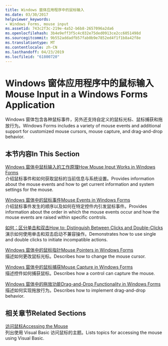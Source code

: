 ```yaml
---
title: Windows 窗体应用程序中的鼠标输入
ms.date: 03/30/2017
helpviewer_keywords:
- Windows Forms, mouse input
ms.assetid: 743c2f3c-219e-4a52-b6b8-2657096a2da6
ms.openlocfilehash: 3b4e9eff3f5c4c032e75ded0913ce2cc6051498d
ms.sourcegitcommit: 9b552addadfb57fab0b9e7852ed4f1f1b8a42f8e
ms.translationtype: MT
ms.contentlocale: zh-CN
ms.lasthandoff: 04/23/2019
ms.locfileid: "61800720"
---
```

# <a name="mouse-input-in-a-windows-forms-application"></a><span data-ttu-id="fce6d-102">Windows 窗体应用程序中的鼠标输入</span><span class="sxs-lookup"><span data-stu-id="fce6d-102">Mouse Input in a Windows Forms Application</span></span>
<span data-ttu-id="fce6d-103">Windows 窗体包含各种鼠标事件，另外还支持自定义的鼠标光标、鼠标捕获和拖放行为。</span><span class="sxs-lookup"><span data-stu-id="fce6d-103">Windows Forms includes a variety of mouse events and additional support for customized mouse cursors, mouse capture, and drag-and-drop behavior.</span></span>  
  
## <a name="in-this-section"></a><span data-ttu-id="fce6d-104">本节内容</span><span class="sxs-lookup"><span data-stu-id="fce6d-104">In This Section</span></span>  
 [<span data-ttu-id="fce6d-105">Windows 窗体中鼠标输入的工作原理</span><span class="sxs-lookup"><span data-stu-id="fce6d-105">How Mouse Input Works in Windows Forms</span></span>](how-mouse-input-works-in-windows-forms.md)  
 <span data-ttu-id="fce6d-106">介绍鼠标事件和如何获取鼠标的当前信息与系统设置。</span><span class="sxs-lookup"><span data-stu-id="fce6d-106">Provides information about the mouse events and how to get current information and system settings for the mouse.</span></span>  
  
 [<span data-ttu-id="fce6d-107">Windows 窗体中的鼠标事件</span><span class="sxs-lookup"><span data-stu-id="fce6d-107">Mouse Events in Windows Forms</span></span>](mouse-events-in-windows-forms.md)  
 <span data-ttu-id="fce6d-108">介绍鼠标事件发生的顺序以及如何在特定控件内引发鼠标事件。</span><span class="sxs-lookup"><span data-stu-id="fce6d-108">Provides information about the order in which the mouse events occur and how the mouse events are raised within specific controls.</span></span>  
  
 [<span data-ttu-id="fce6d-109">如何：区分单击和双击</span><span class="sxs-lookup"><span data-stu-id="fce6d-109">How to: Distinguish Between Clicks and Double-Clicks</span></span>](how-to-distinguish-between-clicks-and-double-clicks.md)  
 <span data-ttu-id="fce6d-110">演示如何使用单击和双击启动不兼容操作。</span><span class="sxs-lookup"><span data-stu-id="fce6d-110">Demonstrates how to use single and double clicks to initiate incompatible actions.</span></span>  
  
 [<span data-ttu-id="fce6d-111">Windows 窗体中的鼠标指针</span><span class="sxs-lookup"><span data-stu-id="fce6d-111">Mouse Pointers in Windows Forms</span></span>](mouse-pointers-in-windows-forms.md)  
 <span data-ttu-id="fce6d-112">描述如何更改鼠标光标。</span><span class="sxs-lookup"><span data-stu-id="fce6d-112">Describes how to change the mouse cursor.</span></span>  
  
 [<span data-ttu-id="fce6d-113">Windows 窗体中的鼠标捕获</span><span class="sxs-lookup"><span data-stu-id="fce6d-113">Mouse Capture in Windows Forms</span></span>](mouse-capture-in-windows-forms.md)  
 <span data-ttu-id="fce6d-114">描述控件如何捕获鼠标。</span><span class="sxs-lookup"><span data-stu-id="fce6d-114">Describes how a control can capture the mouse.</span></span>  
  
 [<span data-ttu-id="fce6d-115">Windows 窗体中的拖放功能</span><span class="sxs-lookup"><span data-stu-id="fce6d-115">Drag-and-Drop Functionality in Windows Forms</span></span>](drag-and-drop-functionality-in-windows-forms.md)  
 <span data-ttu-id="fce6d-116">描述如何实现拖放行为。</span><span class="sxs-lookup"><span data-stu-id="fce6d-116">Describes how to implement drag-and-drop behavior.</span></span>  
  
## <a name="related-sections"></a><span data-ttu-id="fce6d-117">相关章节</span><span class="sxs-lookup"><span data-stu-id="fce6d-117">Related Sections</span></span>  
 [<span data-ttu-id="fce6d-118">访问鼠标</span><span class="sxs-lookup"><span data-stu-id="fce6d-118">Accessing the Mouse</span></span>](~/docs/visual-basic/developing-apps/programming/computer-resources/accessing-the-mouse.md)  
 <span data-ttu-id="fce6d-119">列出使用 Visual Basic 访问鼠标的主题。</span><span class="sxs-lookup"><span data-stu-id="fce6d-119">Lists topics for accessing the mouse using Visual Basic.</span></span>
